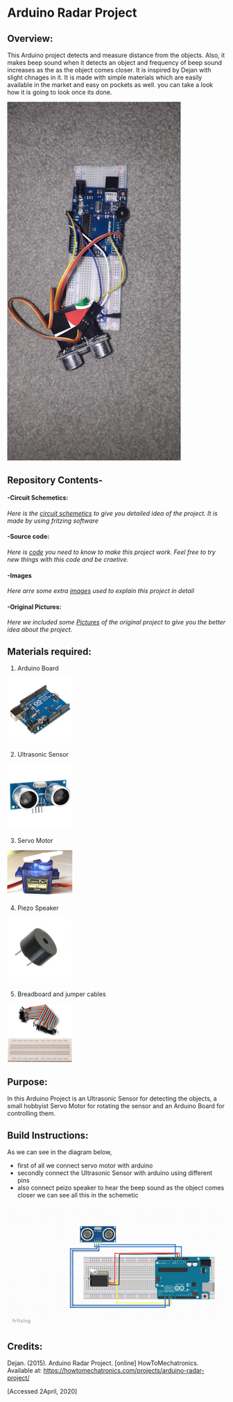 # Arduino Radar Project

## Overview:
This Arduino project detects and measure distance from the objects. Also, it makes beep sound when it detects an object and frequency of beep sound increases as the as the object comes closer. It is inspired by Dejan with slight chnages in it.
It is made with simple materials which are easily available in the market and easy on pockets as well. 
you can take a look how it is going to look once its done.

<img src= "original pictures/img8.jpeg" width="400" >

## Repository Contents-
#### -Circuit Schemetics: 
*Here is the [circuit schemetics](https://github.com/msd9915358/Arduino-Radar-Project/tree/master/circuit%20schemetics) to give you detailed idea of the project. It is made by using fritzing software*

#### -Source code:
*Here is [code](https://github.com/msd9915358/Arduino-Radar-Project/blob/master/Source%20code) you need to know to make this project work.  Feel free to try new things with this code and be craetive.*

#### -Images
*Here arre some extra [images](https://github.com/msd9915358/Arduino-Radar-Project/tree/master/Images) used to explain this project in detail*

#### -Original Pictures:
*Here we included some [Pictures](https://github.com/msd9915358/Arduino-Radar-Project/tree/master/original%20pictures) of the original project to give you the better idea about the project.*


## Materials required:
1. Arduino Board                          
<img src= "Images/Arduino_Uno.jpg" width="150" >

2. Ultrasonic Sensor
<img src= "Images/usonic.jpg" width="150" >

3. Servo Motor
<img src= "Images/servomotor.jpg" width="150" >

4. Piezo Speaker
<img src= "Images/piezo.jpg" width="150" >

5. Breadboard and jumper cables                    
<img src= "Images/jumperwires and breadboard.jpeg" width="150" >

## Purpose:
In this Arduino Project is an Ultrasonic Sensor for detecting the objects, a small hobbyist Servo Motor for rotating the sensor and an Arduino Board for controlling them.


## Build Instructions:
As we can see in the diagram below, 
- first of all we connect servo motor with arduino
- secondly connect the Ultrasonic Sensor with arduino using different pins
- also connect peizo speaker to hear the beep sound as the object comes closer
we can see all this in the schemetic

<img src= "circuit schemetics/schemetic.jpeg" width="1000" >

## Credits:
Dejan. (2015). Arduino Radar Project. [online] HowToMechatronics. Available at:
https://howtomechatronics.com/projects/arduino-radar-project/

[Accessed 2April, 2020]

 



